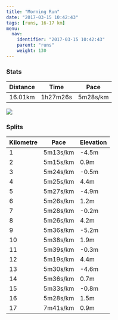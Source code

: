 ```yaml
---
title: "Morning Run"
date: "2017-03-15 10:42:43"
tags: [runs, 16-17 km]
menu:
  nav:
    identifier: "2017-03-15 10:42:43"
    parent: "runs"
    weight: 130
---
```


### Stats

| Distance | Time | Pace |
|----------|------|------|
|16.01km|1h27m26s|5m28s/km|

<img src='https://maps.googleapis.com/maps/api/staticmap?maptype=roadmap&path=enc:oljeIv`wLG{E`C_D`DIjBnDgKlE@_G|B{B~CBbBpD{JlEGaFlByCpDGbBrDgKbEA}EzByCfDDbBvDyJdEEeFnBmCxCQvBvDgK|DBoEvB}CpDFvAxDuJ`EMiFpCaDhCDfBvDwJfECyF~BaC`CE|BtD_KrEFuG`CuBfDXjAtC_KtE?cGlBuBlD?bBhDaKxE?cGtBaCjDG~AzDyJhECiFpBqCrCOzBbEeKtEJ}GtBsBtCCjB|D{JlEBqGbCwBpCD`BvD}J`EIwE`B{CrDWpB`E}JfECcFnBsCvCUpBrEwJ~D?aGjBwB~DBtAnD}JbE?oGrBgBrCKtBtD}JdEIyEjBqCdDUrBfE{JzDK{E|BuCnDI~AtDiKpE@aG`CcCbD@zAhD{JxEAkGhBwB|DAvApD_KbE@kF~BmChDDnAhDcKhEF_GtBsBhDI~AzD_KhEImF|BsCxCEfBhEsJ|DKqFvCuCpCF~ArD_KfEMuEdCeDpD?zAjDqKpE?kFvBkCnDC`BxDiFrB&key=AIzaSyAfqMeaZ1CCJFGP5cWud__oZnT_Pybg-1M&size=800x800&markers=color:yellow|label:S|53.47032,-2.25308&markers=color:green|label:F|53.46953999999999,-2.252670000000001'>

### Splits

| Kilometre | Pace | Elevation |
|------|------|-----------|
|1|5m13s/km|-4.5m|
|2|5m15s/km|0.9m|
|3|5m24s/km|-0.5m|
|4|5m25s/km|4.4m|
|5|5m27s/km|-4.9m|
|6|5m26s/km|1.2m|
|7|5m28s/km|-0.2m|
|8|5m26s/km|4.2m|
|9|5m36s/km|-5.2m|
|10|5m38s/km|1.9m|
|11|5m39s/km|-0.3m|
|12|5m19s/km|4.4m|
|13|5m30s/km|-4.6m|
|14|5m36s/km|0.7m|
|15|5m33s/km|-0.8m|
|16|5m28s/km|1.5m|
|17|7m41s/km|0.9m|
